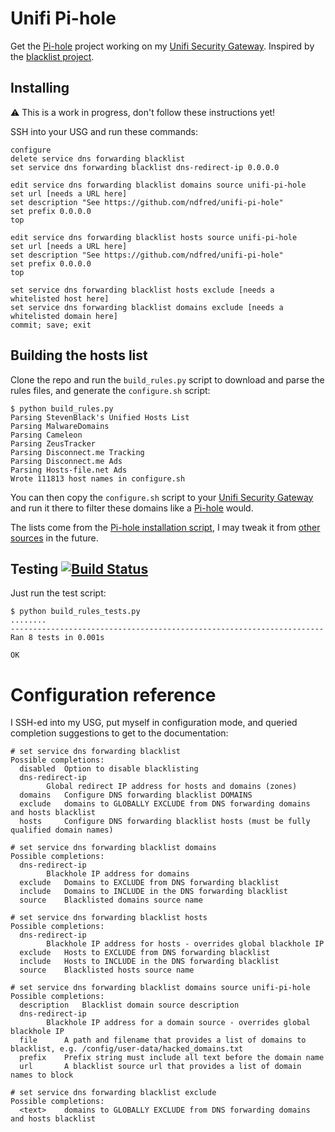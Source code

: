 # Unifi Pi-hole

Get the [Pi-hole](https://github.com/pi-hole/pi-hole) project working on my [Unifi Security Gateway](https://www.ui.com/unifi-routing/usg/). Inspired by the [blacklist project](https://github.com/britannic/blacklist).

## Installing

⚠️ This is a work in progress, don't follow these instructions yet!

SSH into your USG and run these commands:

	configure
	delete service dns forwarding blacklist
	set service dns forwarding blacklist dns-redirect-ip 0.0.0.0

	edit service dns forwarding blacklist domains source unifi-pi-hole
	set url [needs a URL here]
	set description "See https://github.com/ndfred/unifi-pi-hole"
	set prefix 0.0.0.0
	top

	edit service dns forwarding blacklist hosts source unifi-pi-hole
	set url [needs a URL here]
	set description "See https://github.com/ndfred/unifi-pi-hole"
	set prefix 0.0.0.0
	top

	set service dns forwarding blacklist hosts exclude [needs a whitelisted host here]
	set service dns forwarding blacklist domains exclude [needs a whitelisted domain here]
	commit; save; exit

## Building the hosts list

Clone the repo and run the `build_rules.py` script to download and parse the rules files, and generate the `configure.sh` script:

    $ python build_rules.py
    Parsing StevenBlack's Unified Hosts List
    Parsing MalwareDomains
    Parsing Cameleon
    Parsing ZeusTracker
    Parsing Disconnect.me Tracking
    Parsing Disconnect.me Ads
    Parsing Hosts-file.net Ads
    Wrote 111813 host names in configure.sh

You can then copy the `configure.sh` script to your [Unifi Security Gateway](https://www.ui.com/unifi-routing/usg/) and run it there to filter these domains like a [Pi-hole](https://github.com/pi-hole/pi-hole) would.

The lists come from the [Pi-hole installation script](https://github.com/pi-hole/pi-hole/blob/master/automated%20install/basic-install.sh), I may tweak it from [other sources](https://firebog.net) in the future.

## Testing [![Build Status](https://travis-ci.com/ndfred/unifi-pi-hole.svg?branch=master)](https://travis-ci.com/ndfred/unifi-pi-hole/)

Just run the test script:

	$ python build_rules_tests.py 
	........
	----------------------------------------------------------------------
	Ran 8 tests in 0.001s

	OK

# Configuration reference

I SSH-ed into my USG, put myself in configuration mode, and queried completion suggestions to get to the documentation:

	# set service dns forwarding blacklist
	Possible completions:
	  disabled	Option to disable blacklisting
	  dns-redirect-ip
	  		Global redirect IP address for hosts and domains (zones)
	  domains	Configure DNS forwarding blacklist DOMAINS
	  exclude	domains to GLOBALLY EXCLUDE from DNS forwarding domains and hosts blacklist
	  hosts		Configure DNS forwarding blacklist hosts (must be fully qualified domain names)

	# set service dns forwarding blacklist domains 
	Possible completions:
	  dns-redirect-ip
	  		Blackhole IP address for domains
	  exclude	Domains to EXCLUDE from DNS forwarding blacklist
	  include	Domains to INCLUDE in the DNS forwarding blacklist
	  source	Blacklisted domains source name

	# set service dns forwarding blacklist hosts
	Possible completions:
	  dns-redirect-ip
	  		Blackhole IP address for hosts - overrides global blackhole IP
	  exclude	Hosts to EXCLUDE from DNS forwarding blacklist
	  include	Hosts to INCLUDE in the DNS forwarding blacklist
	  source	Blacklisted hosts source name

	# set service dns forwarding blacklist domains source unifi-pi-hole
	Possible completions:
	  description	Blacklist domain source description
	  dns-redirect-ip
	  		Blackhole IP address for a domain source - overrides global blackhole IP
	  file		A path and filename that provides a list of domains to blacklist, e.g. /config/user-data/hacked_domains.txt
	  prefix	Prefix string must include all text before the domain name
	  url		A blacklist source url that provides a list of domain names to block

	# set service dns forwarding blacklist exclude
	Possible completions:
	  <text>	domains to GLOBALLY EXCLUDE from DNS forwarding domains and hosts blacklist
